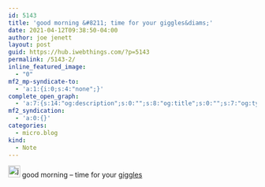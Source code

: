 ```yaml
---
id: 5143
title: 'good morning &#8211; time for your giggles&diams;'
date: 2021-04-12T09:38:50-04:00
author: joe jenett
layout: post
guid: https://hub.iwebthings.com/?p=5143
permalink: /5143-2/
inline_featured_image:
  - "0"
mf2_mp-syndicate-to:
  - 'a:1:{i:0;s:4:"none";}'
complete_open_graph:
  - 'a:7:{s:14:"og:description";s:0:"";s:8:"og:title";s:0:"";s:7:"og:type";s:0:"";s:12:"twitter:card";s:7:"summary";s:15:"twitter:creator";s:0:"";s:19:"twitter:description";s:0:"";s:8:"og:image";s:0:"";}'
mf2_syndication:
  - 'a:0:{}'
categories:
  - micro.blog
kind:
  - Note
---
```

<img src="https://hub.iwebthings.com/images/newguy.png" width="24" alt="just for fun" /> good morning &#8211; time for your [giggles](https://hub.iwebthings.com/category/giggles/ "")